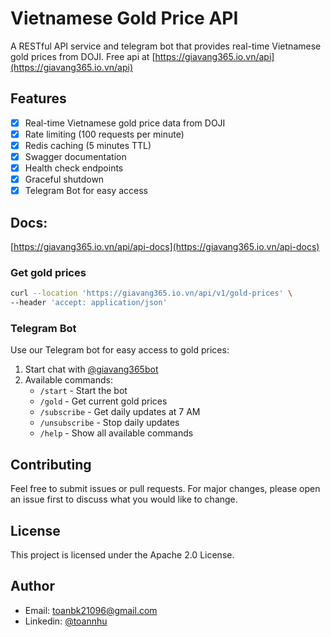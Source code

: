# Vietnamese Gold Price API

A RESTful API service and telegram bot that provides real-time Vietnamese gold prices from DOJI. Free api at [https://giavang365.io.vn/api](https://giavang365.io.vn/api)

## Features

- [x] Real-time Vietnamese gold price data from DOJI
- [x] Rate limiting (100 requests per minute)
- [x] Redis caching (5 minutes TTL)
- [x] Swagger documentation
- [x] Health check endpoints
- [x] Graceful shutdown
- [x] Telegram Bot for easy access

## Docs: 

[https://giavang365.io.vn/api/api-docs](https://giavang365.io.vn/api-docs)

### Get gold prices
```bash
curl --location 'https://giavang365.io.vn/api/v1/gold-prices' \
--header 'accept: application/json'
```

### Telegram Bot

Use our Telegram bot for easy access to gold prices:
1. Start chat with [@giavang365bot](https://t.me/giavang365bot)
2. Available commands:
   - `/start` - Start the bot
   - `/gold` - Get current gold prices
   - `/subscribe` - Get daily updates at 7 AM
   - `/unsubscribe` - Stop daily updates
   - `/help` - Show all available commands

## Contributing

Feel free to submit issues or pull requests. For major changes, please open an issue first to discuss what you would like to change.

## License

This project is licensed under the Apache 2.0 License.

## Author

- Email: [toanbk21096@gmail.com](mailto:toanbk21096@gmail.com)
- Linkedin: [@toannhu](https://www.linkedin.com/in/toannhu/)
